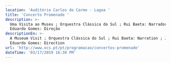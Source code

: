 ```yaml
---
location: 'Auditório Carlos do Carmo - Lagoa '
title: 'Concerto Promenade '
description: >-
  Uma Visita ao Museu ; Orquestra Clássica do Sul ; Rui Baeta: Narrador ; José
  Eduardo Gomes: Direção 
descriptionEn: >-
  A Museum Visit ; Orquestra Clássica do Sul ; Rui Baeta: Narration ; José
  Eduardo Gomes: Direction 
url: 'http://www.ocs.pt/pt/programacao/concertos-promenade'
dateTime: '03/17/2019 16:30 PM'
---
```


